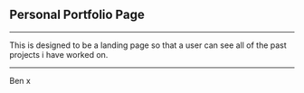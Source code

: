 ## Personal Portfolio Page

------------------------------------------------------

This is designed to be a landing page so that a user can see all of the past projects i have worked on.

------------------------------------------------------

Ben x
